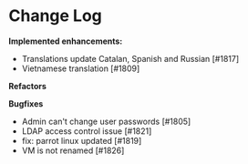 # Change Log

**Implemented enhancements:**

- Translations update Catalan, Spanish and Russian [\#1817]
- Vietnamese translation [\#1809]

**Refactors**

**Bugfixes**

- Admin can't change user passwords [\#1805]
- LDAP access control issue [\#1821]
- fix: parrot linux updated [\#1819]
- VM is not renamed [\#1826]
